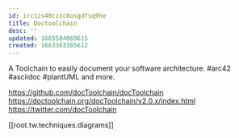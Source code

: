 ```yaml
---
id: irc1zs40czzc8osgdfsq9he
title: Doctoolchain
desc: ''
updated: 1665584069615
created: 1663363385612
---
```


A Toolchain to easily document your software architecture. 
#arc42 #asciidoc #plantUML and more.


https://github.com/docToolchain/docToolchain 
https://doctoolchain.org/docToolchain/v2.0.x/index.html 
https://twitter.com/docToolchain

[[root.tw.techniques.diagrams]]